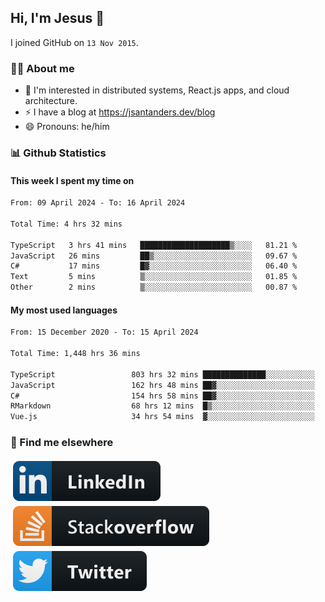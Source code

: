 ## Hi, I'm Jesus 👋

I joined GitHub on `13 Nov 2015`.

<!-- Talking about you -->

### 👨‍💻 About me

- 👦 I'm interested in distributed systems, React.js apps, and cloud architecture.
- ⚡️ I have a blog at <https://jsantanders.dev/blog>
- 😄 Pronouns: he/him

### 📊 Github Statistics

#### This week I spent my time on

<!--START_SECTION:weekly-->

```txt
From: 09 April 2024 - To: 16 April 2024

Total Time: 4 hrs 32 mins

TypeScript   3 hrs 41 mins   ████████████████████▒░░░░   81.21 %
JavaScript   26 mins         ██▒░░░░░░░░░░░░░░░░░░░░░░   09.67 %
C#           17 mins         █▓░░░░░░░░░░░░░░░░░░░░░░░   06.40 %
Text         5 mins          ▒░░░░░░░░░░░░░░░░░░░░░░░░   01.85 %
Other        2 mins          ▒░░░░░░░░░░░░░░░░░░░░░░░░   00.87 %
```

<!--END_SECTION:weekly-->

#### My most used languages

<!--START_SECTION:alltime-->

```txt
From: 15 December 2020 - To: 15 April 2024

Total Time: 1,448 hrs 36 mins

TypeScript                 803 hrs 32 mins ██████████████░░░░░░░░░░░   55.47 %
JavaScript                 162 hrs 48 mins ██▓░░░░░░░░░░░░░░░░░░░░░░   11.24 %
C#                         154 hrs 58 mins ██▓░░░░░░░░░░░░░░░░░░░░░░   10.70 %
RMarkdown                  68 hrs 12 mins  █▒░░░░░░░░░░░░░░░░░░░░░░░   04.71 %
Vue.js                     34 hrs 54 mins  ▓░░░░░░░░░░░░░░░░░░░░░░░░   02.41 %
```

<!--END_SECTION:alltime-->

### 📢 Find me elsewhere

<p>
  <a target="_blank" href="https://linkedin.com/in/jsantanders">
    <img src="https://github.com/jsantanders/jsantanders/blob/master/img/linkedin.svg" alt="LinkedIn" style="vertical-align:top; margin:4px">
  </a>
  
  <a target="_blank" href="https://stackoverflow.com/users/7318331/jesus-santander">
    <img src="https://github.com/jsantanders/jsantanders/blob/master/img/stackoverflow.svg" alt="StackOverflow" style="vertical-align:top; margin:4px">
  </a>
  
  <a target="_blank" href="http://twitter.com/jsantanders">
    <img src="https://github.com/jsantanders/jsantanders/blob/master/img/twitter.svg" alt="Twitter" style="vertical-align:top; margin:4px">
  </a>
</p>
